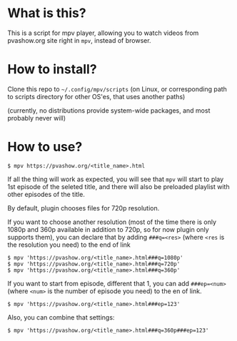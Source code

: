 # What is this?

This is a script for mpv player, allowing you to watch videos from pvashow.org site right in `mpv`, instead of browser.

# How to install?

Clone this repo to `~/.config/mpv/scripts` (on Linux, or corresponding path to scripts directory for other OS'es, that uses another paths)

(currently, no distributions provide system-wide packages, and most probably never will)

# How to use?

```
$ mpv https://pvashow.org/<title_name>.html
```

If all the thing will work as expected, you will see that `mpv` will start to play 1st episode of the seleted title, and there will also be preloaded playlist with other episodes of the title.


By default, plugin chooses files for 720p resolution.

If you want to choose another resolution (most of the time there is only 1080p and 360p available in addition to 720p, so for now plugin only supports them), you can declare that by adding `###q=<res>` (where `<res` is the resolution you need) to the end of link

```
$ mpv 'https://pvashow.org/<title_name>.html###q=1080p'
$ mpv 'https://pvashow.org/<title_name>.html###q=720p'
$ mpv 'https://pvashow.org/<title_name>.html###q=360p'

```

If you want to start from episode, different that 1, you can add `###ep=<num>` (where `<num>` is the number of episode you need) to the en of link.

```
$ mpv 'https://pvashow.org/<title_name>.html###ep=123'

```

Also, you can combine that settings:

```
$ mpv 'https://pvashow.org/<title_name>.html###q=360p###ep=123'

```

